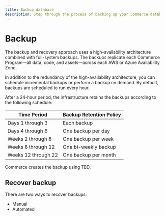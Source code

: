 ```yaml
---
title: Backup database
description: Step through the process of backing up your Commerce database.
---
```

# Backup

The backup and recovery approach uses a high-availability architecture combined with full-system backups. The backups replicate each Commerce Program—all data, code, and assets—across each AWS or Azure Availability Zone.

In addition to the redundancy of the high-availability architecture, you can schedule incremental backups or perform a backup on demand. By default, backups are scheduled to run every hour.

After a 24-hour period, the infrastructure retains the backups according to the following schedule:

| Time Period         | Backup Retention Policy |
| ------------------- | ----------------------- |
| Days 1 through 3    | Each backup             |
| Days 4 through 6    | One backup per day      |
| Weeks 2 through 6   | One backup per week     |
| Weeks 8 through 12  | One bi-weekly backup    |
| Weeks 12 through 22 | One backup per month    |

Commerce creates the backup using TBD.

## Recover backup

There are two ways to recover backups:

- Manual
- Automated
